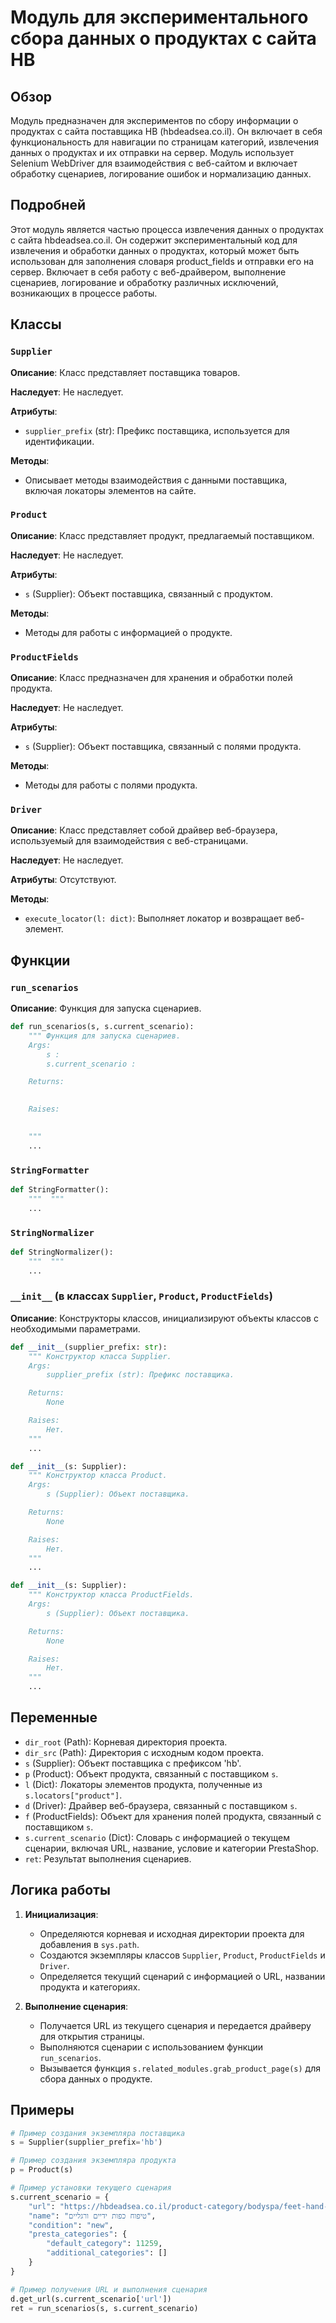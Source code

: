 # Модуль для экспериментального сбора данных о продуктах с сайта HB

## Обзор

Модуль предназначен для экспериментов по сбору информации о продуктах с сайта поставщика HB (hbdeadsea.co.il). Он включает в себя функциональность для навигации по страницам категорий, извлечения данных о продуктах и их отправки на сервер. Модуль использует Selenium WebDriver для взаимодействия с веб-сайтом и включает обработку сценариев, логирование ошибок и нормализацию данных.

## Подробней

Этот модуль является частью процесса извлечения данных о продуктах с сайта hbdeadsea.co.il. Он содержит экспериментальный код для извлечения и обработки данных о продуктах, который может быть использован для заполнения словаря product_fields и отправки его на сервер. Включает в себя работу с веб-драйвером, выполнение сценариев, логирование и обработку различных исключений, возникающих в процессе работы.

## Классы

### `Supplier`

**Описание**: Класс представляет поставщика товаров.

**Наследует**:
Не наследует.

**Атрибуты**:
- `supplier_prefix` (str): Префикс поставщика, используется для идентификации.

**Методы**:
- Описывает методы взаимодействия с данными поставщика, включая локаторы элементов на сайте.

### `Product`

**Описание**: Класс представляет продукт, предлагаемый поставщиком.

**Наследует**:
Не наследует.

**Атрибуты**:
- `s` (Supplier): Объект поставщика, связанный с продуктом.

**Методы**:
- Методы для работы с информацией о продукте.

### `ProductFields`

**Описание**: Класс предназначен для хранения и обработки полей продукта.

**Наследует**:
Не наследует.

**Атрибуты**:
- `s` (Supplier): Объект поставщика, связанный с полями продукта.

**Методы**:
- Методы для работы с полями продукта.

### `Driver`

**Описание**: Класс представляет собой драйвер веб-браузера, используемый для взаимодействия с веб-страницами.

**Наследует**:
Не наследует.

**Атрибуты**:
Отсутствуют.

**Методы**:
- `execute_locator(l: dict)`: Выполняет локатор и возвращает веб-элемент.

## Функции

### `run_scenarios`

**Описание**: Функция для запуска сценариев.

```python
def run_scenarios(s, s.current_scenario):
    """ Функция для запуска сценариев. 
    Args:
        s :
        s.current_scenario :

    Returns:
        

    Raises:
        

    """
    ...
```

### `StringFormatter`
```python
def StringFormatter():
    """  """
    ...
```

### `StringNormalizer`
```python
def StringNormalizer():
    """  """
    ...
```

### `__init__` (в классах `Supplier`, `Product`, `ProductFields`)

**Описание**: Конструкторы классов, инициализируют объекты классов с необходимыми параметрами.

```python
def __init__(supplier_prefix: str):
    """ Конструктор класса Supplier.
    Args:
        supplier_prefix (str): Префикс поставщика.

    Returns:
        None

    Raises:
        Нет.
    """
    ...
```

```python
def __init__(s: Supplier):
    """ Конструктор класса Product.
    Args:
        s (Supplier): Объект поставщика.

    Returns:
        None

    Raises:
        Нет.
    """
    ...
```

```python
def __init__(s: Supplier):
    """ Конструктор класса ProductFields.
    Args:
        s (Supplier): Объект поставщика.

    Returns:
        None

    Raises:
        Нет.
    """
    ...
```

## Переменные

- `dir_root` (Path): Корневая директория проекта.
- `dir_src` (Path): Директория с исходным кодом проекта.
- `s` (Supplier): Объект поставщика с префиксом 'hb'.
- `p` (Product): Объект продукта, связанный с поставщиком `s`.
- `l` (Dict): Локаторы элементов продукта, полученные из `s.locators["product"]`.
- `d` (Driver): Драйвер веб-браузера, связанный с поставщиком `s`.
- `f` (ProductFields): Объект для хранения полей продукта, связанный с поставщиком `s`.
- `s.current_scenario` (Dict): Словарь с информацией о текущем сценарии, включая URL, название, условие и категории PrestaShop.
- `ret`: Результат выполнения сценариев.

## Логика работы

1. **Инициализация**:
   - Определяются корневая и исходная директории проекта для добавления в `sys.path`.
   - Создаются экземпляры классов `Supplier`, `Product`, `ProductFields` и `Driver`.
   - Определяется текущий сценарий с информацией о URL, названии продукта и категориях.

2. **Выполнение сценария**:
   - Получается URL из текущего сценария и передается драйверу для открытия страницы.
   - Выполняются сценарии с использованием функции `run_scenarios`.
   - Вызывается функция `s.related_modules.grab_product_page(s)` для сбора данных о продукте.

## Примеры

```python
# Пример создания экземпляра поставщика
s = Supplier(supplier_prefix='hb')

# Пример создания экземпляра продукта
p = Product(s)

# Пример установки текущего сценария
s.current_scenario = {
    "url": "https://hbdeadsea.co.il/product-category/bodyspa/feet-hand-treatment/",
    "name": "טיפוח כפות ידיים ורגליים",
    "condition": "new",
    "presta_categories": {
        "default_category": 11259,
        "additional_categories": []
    }
}

# Пример получения URL и выполнения сценария
d.get_url(s.current_scenario['url'])
ret = run_scenarios(s, s.current_scenario)